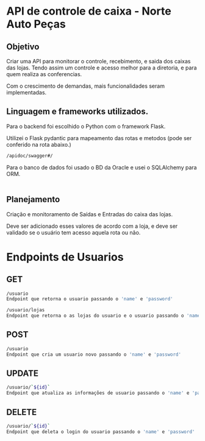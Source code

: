 # API de controle de caixa - Norte Auto Peças

## Objetivo

Criar uma API para monitorar o controle, recebimento, e saida dos caixas das lojas. Tendo assim um controle e acesso melhor para a diretoria, e para quem realiza as conferencias.

Com o crescimento de demandas, mais funcionalidades seram implementadas.

## Linguagem e frameworks utilizados.

Para o backend foi escolhido o Python com o framework Flask.

Utilizei o Flask pydantic para mapeamento das rotas e metodos (pode ser conferido na rota abaixo.)

```sh
/apidoc/swagger#/  
```

Para o banco de dados foi usado o BD da Oracle e usei o SQLAlchemy para ORM.  
 

## Planejamento

Criação e monitoramento de Saídas e Entradas do caixa das lojas.

Deve ser adicionado esses valores de acordo com a loja, e deve ser validado se o usuário tem acesso aquela rota ou não.

# Endpoints de Usuarios

## GET


```sh
/usuario
Endpoint que retorna o usuario passando o 'name' e 'password'
```

```sh
/usuario/lojas
Endpoint que retorna o as lojas do usuario e o usuario passando o 'name' e 'password'
```

## POST

```sh
/usuario
Endpoint que cria um usuario novo passando o 'name' e 'password'
```

## UPDATE

```sh
/usuario/`${id}`
Endpoint que atualiza as informações de usuario passando o 'name' e 'password'
```

## DELETE

```sh
/usuario/`${id}`
Endpoint que deleta o login do usuario passando o 'name' e 'password'
```